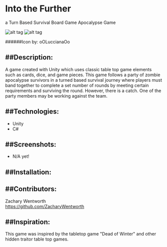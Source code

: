 # Into the Further
a Turn Based Survival Board Game Apocalypse Game

![alt tag](http://i.imgur.com/rHhpty1.gif)
![alt tag](http://i.imgur.com/zmR23Lr.gif)

######Icon by: oOLuccianaOo

##Description:
---------------
A game created with Unity which uses classic table top game elements such as cards, dice, and game pieces. This game follows a party of zombie apocalypse survivors in a turned based survival journey where players must band together to complete a set number of rounds by meeting certain requirements and surviving the round. However, there is a catch. One of the party members may be working against the team. 

##Technologies:
---------------
+ Unity
+ C#

##Screenshots:
---------------
+ N/A yet!

##Installation:
---------------


##Contributors:
---------------
Zachary Wentworth<br />
https://github.com/ZacharyWentworth

##Inspiration:
---------------
This game was inspired by the tabletop game "Dead of Winter" and other hidden traitor table top games.


